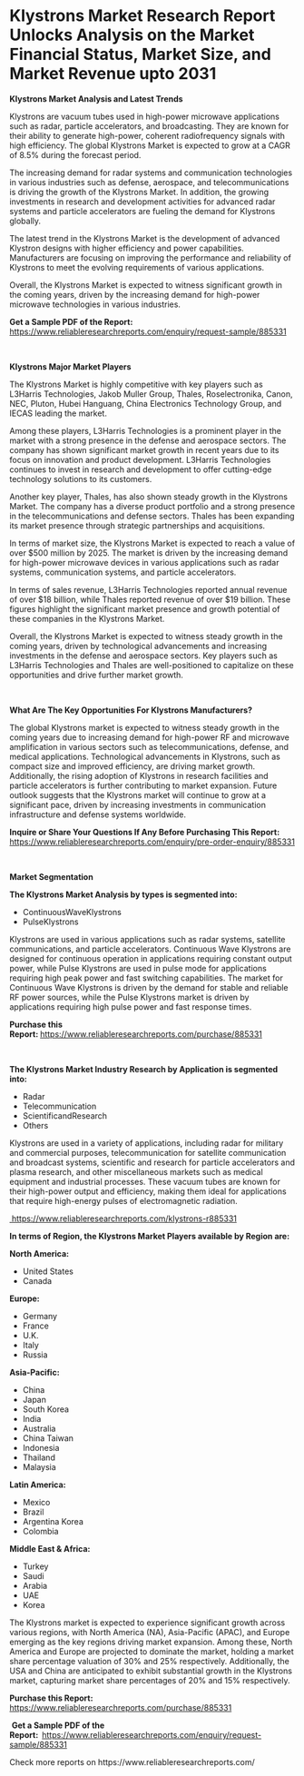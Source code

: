 <p><h1>Klystrons Market Research Report Unlocks Analysis on the Market Financial Status, Market Size, and Market Revenue upto 2031</h1></p><p><strong>Klystrons Market Analysis and Latest Trends</strong></p>
<p><p>Klystrons are vacuum tubes used in high-power microwave applications such as radar, particle accelerators, and broadcasting. They are known for their ability to generate high-power, coherent radiofrequency signals with high efficiency. The global Klystrons Market is expected to grow at a CAGR of 8.5% during the forecast period.</p><p>The increasing demand for radar systems and communication technologies in various industries such as defense, aerospace, and telecommunications is driving the growth of the Klystrons Market. In addition, the growing investments in research and development activities for advanced radar systems and particle accelerators are fueling the demand for Klystrons globally.</p><p>The latest trend in the Klystrons Market is the development of advanced Klystron designs with higher efficiency and power capabilities. Manufacturers are focusing on improving the performance and reliability of Klystrons to meet the evolving requirements of various applications.</p><p>Overall, the Klystrons Market is expected to witness significant growth in the coming years, driven by the increasing demand for high-power microwave technologies in various industries.</p></p>
<p><strong>Get a Sample PDF of the Report:&nbsp;</strong> <a href="https://www.reliableresearchreports.com/enquiry/request-sample/885331">https://www.reliableresearchreports.com/enquiry/request-sample/885331</a></p>
<p>&nbsp;</p>
<p><strong>Klystrons Major Market Players</strong></p>
<p><p>The Klystrons Market is highly competitive with key players such as L3Harris Technologies, Jakob Muller Group, Thales, Roselectronika, Canon, NEC, Pluton, Hubei Hanguang, China Electronics Technology Group, and IECAS leading the market.</p><p>Among these players, L3Harris Technologies is a prominent player in the market with a strong presence in the defense and aerospace sectors. The company has shown significant market growth in recent years due to its focus on innovation and product development. L3Harris Technologies continues to invest in research and development to offer cutting-edge technology solutions to its customers.</p><p>Another key player, Thales, has also shown steady growth in the Klystrons Market. The company has a diverse product portfolio and a strong presence in the telecommunications and defense sectors. Thales has been expanding its market presence through strategic partnerships and acquisitions.</p><p>In terms of market size, the Klystrons Market is expected to reach a value of over $500 million by 2025. The market is driven by the increasing demand for high-power microwave devices in various applications such as radar systems, communication systems, and particle accelerators.</p><p>In terms of sales revenue, L3Harris Technologies reported annual revenue of over $18 billion, while Thales reported revenue of over $19 billion. These figures highlight the significant market presence and growth potential of these companies in the Klystrons Market.</p><p>Overall, the Klystrons Market is expected to witness steady growth in the coming years, driven by technological advancements and increasing investments in the defense and aerospace sectors. Key players such as L3Harris Technologies and Thales are well-positioned to capitalize on these opportunities and drive further market growth.</p></p>
<p>&nbsp;</p>
<p><strong>What Are The Key Opportunities For Klystrons Manufacturers?</strong></p>
<p><p>The global Klystrons market is expected to witness steady growth in the coming years due to increasing demand for high-power RF and microwave amplification in various sectors such as telecommunications, defense, and medical applications. Technological advancements in Klystrons, such as compact size and improved efficiency, are driving market growth. Additionally, the rising adoption of Klystrons in research facilities and particle accelerators is further contributing to market expansion. Future outlook suggests that the Klystrons market will continue to grow at a significant pace, driven by increasing investments in communication infrastructure and defense systems worldwide.</p></p>
<p><strong>Inquire or Share Your Questions If Any Before Purchasing This Report:</strong> <a href="https://www.reliableresearchreports.com/enquiry/pre-order-enquiry/885331">https://www.reliableresearchreports.com/enquiry/pre-order-enquiry/885331</a></p>
<p>&nbsp;</p>
<p><strong>Market Segmentation</strong></p>
<p><strong>The Klystrons Market Analysis by types is segmented into:</strong></p>
<p><ul><li>ContinuousWaveKlystrons</li><li>PulseKlystrons</li></ul></p>
<p><p>Klystrons are used in various applications such as radar systems, satellite communications, and particle accelerators. Continuous Wave Klystrons are designed for continuous operation in applications requiring constant output power, while Pulse Klystrons are used in pulse mode for applications requiring high peak power and fast switching capabilities. The market for Continuous Wave Klystrons is driven by the demand for stable and reliable RF power sources, while the Pulse Klystrons market is driven by applications requiring high pulse power and fast response times.</p></p>
<p><strong>Purchase this Report:&nbsp;</strong><a href="https://www.reliableresearchreports.com/purchase/885331">https://www.reliableresearchreports.com/purchase/885331</a></p>
<p>&nbsp;</p>
<p><strong>The Klystrons Market Industry Research by Application is segmented into:</strong></p>
<p><ul><li>Radar</li><li>Telecommunication</li><li>ScientificandResearch</li><li>Others</li></ul></p>
<p><p>Klystrons are used in a variety of applications, including radar for military and commercial purposes, telecommunication for satellite communication and broadcast systems, scientific and research for particle accelerators and plasma research, and other miscellaneous markets such as medical equipment and industrial processes. These vacuum tubes are known for their high-power output and efficiency, making them ideal for applications that require high-energy pulses of electromagnetic radiation.</p></p>
<p><a href="https://www.reliableresearchreports.com/klystrons-r885331">&nbsp;https://www.reliableresearchreports.com/klystrons-r885331</a></p>
<p><strong>In terms of Region, the Klystrons Market Players available by Region are:</strong></p>
<p>
    <p> <strong> North America: </strong>
        <ul>
            <li>United States</li>
            <li>Canada</li>
        </ul>
        </p> 
    <p> <strong> Europe: </strong>
        <ul>
            <li>Germany</li>
            <li>France</li>
            <li>U.K.</li>
            <li>Italy</li>
            <li>Russia</li>
        </ul>
        </p> 
    <p> <strong> Asia-Pacific: </strong>
        <ul>
            <li>China</li>
            <li>Japan</li>
            <li>South Korea</li>
            <li>India</li>
            <li>Australia</li>
            <li>China Taiwan</li>
            <li>Indonesia</li>
            <li>Thailand</li>
            <li>Malaysia</li>
        </ul>
        </p> 
    <p> <strong> Latin America: </strong>
        <ul>
            <li>Mexico</li>
            <li>Brazil</li>
            <li>Argentina Korea</li>
            <li>Colombia</li>
        </ul>
        </p> 
    <p> <strong> Middle East & Africa: </strong>
        <ul>
            <li>Turkey</li>
            <li>Saudi</li>
            <li>Arabia</li>
            <li>UAE</li>
            <li>Korea</li>
        </ul>
    </p>
    </p>
<p><p>The Klystrons market is expected to experience significant growth across various regions, with North America (NA), Asia-Pacific (APAC), and Europe emerging as the key regions driving market expansion. Among these, North America and Europe are projected to dominate the market, holding a market share percentage valuation of 30% and 25% respectively. Additionally, the USA and China are anticipated to exhibit substantial growth in the Klystrons market, capturing market share percentages of 20% and 15% respectively.</p></p>
<p><strong>Purchase this Report: </strong><a href="https://www.reliableresearchreports.com/purchase/885331">https://www.reliableresearchreports.com/purchase/885331</a></p>
<p>&nbsp;<strong>Get a Sample PDF of the Report:&nbsp;&nbsp;</strong><a href="https://www.reliableresearchreports.com/enquiry/request-sample/885331">https://www.reliableresearchreports.com/enquiry/request-sample/885331</a></p>
<p><strong></strong></p>
<p>Check more reports on https://www.reliableresearchreports.com/</p>